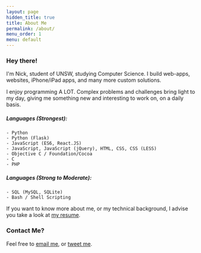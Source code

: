 ```yaml
---
layout: page
hidden_title: true
title: About Me
permalink: /about/
menu_order: 1
menu: default
---
```


### Hey there!

I'm Nick, student of UNSW, studying Computer Science. I build web-apps, websites, iPhone/iPad apps, and many more custom solutions. 

I enjoy programming A LOT. Complex problems and challenges bring light to my day, giving me something new and interesting to work on, on a daily basis. 

##### Languages (Strongest):
    - Python
    - Python (Flask)
    - JavaScript (ES6, React.JS)
    - JavaScript, JavaScript (jQuery), HTML, CSS, CSS (LESS)
    - Objective C / Foundation/Cocoa
    - C
    - PHP

##### Languages (Strong to Moderate):
    - SQL (MySQL, SQLite)
    - Bash / Shell Scripting

If you want to know more about me, or my technical background, I advise you take a look at [my resume](http://nickwhyte.com/resume/).

### Contact Me?
Feel free to [email me](mailto:nick@nickwhyte.com), or&nbsp;[tweet me](https://twitter.com/nickw444).
